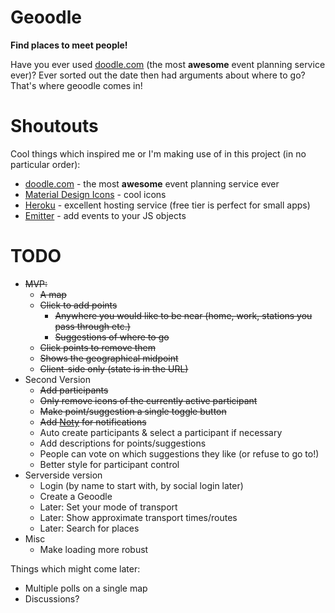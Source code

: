 # Geoodle

**Find places to meet people!**

Have you ever used [doodle.com](https://doodle.com) (the most **awesome** event planning service ever)? Ever sorted out the date then had arguments about where to go? That's where geoodle comes in!


# Shoutouts

Cool things which inspired me or I'm making use of in this project (in no particular order):
* [doodle.com](https://doodle.com) - the most **awesome** event planning service ever
* [Material Design Icons](https://material.io/icons/) - cool icons
* [Heroku](https://heroku.com) - excellent hosting service (free tier is perfect for small apps)
* [Emitter](https://github.com/component/emitter) - add events to your JS objects


# TODO

* ~~MVP:~~
  * ~~A map~~
  * ~~Click to add points~~
    * ~~Anywhere you would like to be near (home, work, stations you pass through etc.)~~
    * ~~Suggestions of where to go~~
  * ~~Click points to remove them~~
  * ~~Shows the geographical midpoint~~
  * ~~Client-side only (state is in the URL)~~
* Second Version
  * ~~Add participants~~
  * ~~Only remove icons of the currently active participant~~
  * ~~Make point/suggestion a single toggle button~~
  * ~~Add [Noty](http://ned.im/noty/) for notifications~~
  * Auto create participants & select a participant if necessary
  * Add descriptions for points/suggestions
  * People can vote on which suggestions they like (or refuse to go to!)
  * Better style for participant control
* Serverside version
  * Login (by name to start with, by social login later)
  * Create a Geoodle
  * Later: Set your mode of transport
  * Later: Show approximate transport times/routes
  * Later: Search for places
* Misc
  * Make loading more robust


Things which might come later:

* Multiple polls on a single map
* Discussions?
